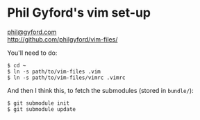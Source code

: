 # Phil Gyford's vim set-up

phil@gyford.com  
http://github.com/philgyford/vim-files/

You'll need to do:

    $ cd ~
    $ ln -s path/to/vim-files .vim
    $ ln -s path/to/vim-files/vimrc .vimrc

And then I think this, to fetch the submodules (stored in `bundle/`):

	$ git submodule init
	$ git submodule update



